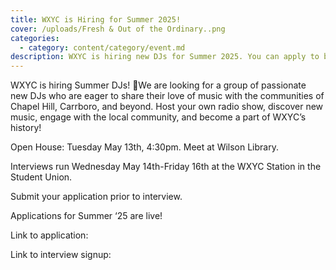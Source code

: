 ```yaml
---
title: WXYC is Hiring for Summer 2025!
cover: /uploads/Fresh & Out of the Ordinary..png
categories:
  - category: content/category/event.md
description: WXYC is hiring new DJs for Summer 2025. You can apply to be a DJ too.
---
```


WXYC is hiring Summer DJs! 🐚We are looking for a group of passionate new DJs who are eager to share their love of music with the communities of Chapel Hill, Carrboro, and beyond. Host your own radio show, discover new music, engage with the local community, and become a part of WXYC’s history! 

Open House: Tuesday May 13th, 4:30pm. Meet at Wilson Library.

Interviews run Wednesday May 14th-Friday 16th at the WXYC Station in the Student Union.

Submit your application prior to interview.

Applications for Summer ‘25 are live!

Link to application:

Link to interview signup:
